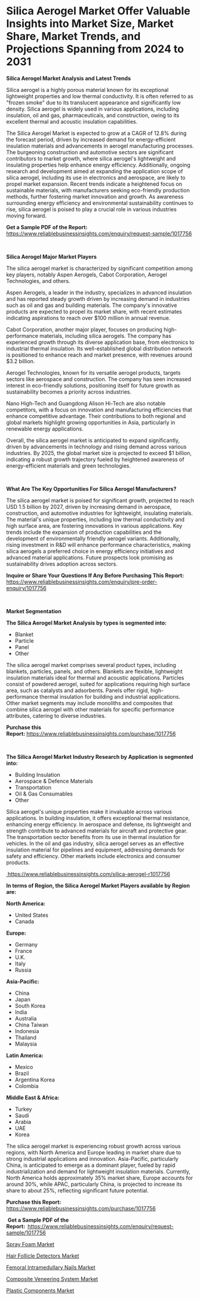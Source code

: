 <p><h1>Silica Aerogel Market Offer Valuable Insights into Market Size, Market Share, Market Trends, and Projections Spanning from 2024 to 2031</h1></p><p><strong>Silica Aerogel Market Analysis and Latest Trends</strong></p>
<p><p>Silica aerogel is a highly porous material known for its exceptional lightweight properties and low thermal conductivity. It is often referred to as "frozen smoke" due to its translucent appearance and significantly low density. Silica aerogel is widely used in various applications, including insulation, oil and gas, pharmaceuticals, and construction, owing to its excellent thermal and acoustic insulation capabilities.</p><p>The Silica Aerogel Market is expected to grow at a CAGR of 12.8% during the forecast period, driven by increased demand for energy-efficient insulation materials and advancements in aerogel manufacturing processes. The burgeoning construction and automotive sectors are significant contributors to market growth, where silica aerogel's lightweight and insulating properties help enhance energy efficiency. Additionally, ongoing research and development aimed at expanding the application scope of silica aerogel, including its use in electronics and aerospace, are likely to propel market expansion. Recent trends indicate a heightened focus on sustainable materials, with manufacturers seeking eco-friendly production methods, further fostering market innovation and growth. As awareness surrounding energy efficiency and environmental sustainability continues to rise, silica aerogel is poised to play a crucial role in various industries moving forward.</p></p>
<p><strong>Get a Sample PDF of the Report:&nbsp;</strong> <a href="https://www.reliablebusinessinsights.com/enquiry/request-sample/1017756?utm_campaign=62&utm_medium=2&utm_source=Github&utm_content=ia&utm_term=09112024&utm_id=silica-aerogel">https://www.reliablebusinessinsights.com/enquiry/request-sample/1017756</a></p>
<p>&nbsp;</p>
<p><strong>Silica Aerogel Major Market Players</strong></p>
<p><p>The silica aerogel market is characterized by significant competition among key players, notably Aspen Aerogels, Cabot Corporation, Aerogel Technologies, and others. </p><p>Aspen Aerogels, a leader in the industry, specializes in advanced insulation and has reported steady growth driven by increasing demand in industries such as oil and gas and building materials. The company's innovative products are expected to propel its market share, with recent estimates indicating aspirations to reach over $100 million in annual revenue.</p><p>Cabot Corporation, another major player, focuses on producing high-performance materials, including silica aerogels. The company has experienced growth through its diverse application base, from electronics to industrial thermal insulation. Its well-established global distribution network is positioned to enhance reach and market presence, with revenues around $3.2 billion.</p><p>Aerogel Technologies, known for its versatile aerogel products, targets sectors like aerospace and construction. The company has seen increased interest in eco-friendly solutions, positioning itself for future growth as sustainability becomes a priority across industries.</p><p>Nano High-Tech and Guangdong Alison Hi-Tech are also notable competitors, with a focus on innovation and manufacturing efficiencies that enhance competitive advantage. Their contributions to both regional and global markets highlight growing opportunities in Asia, particularly in renewable energy applications.</p><p>Overall, the silica aerogel market is anticipated to expand significantly, driven by advancements in technology and rising demand across various industries. By 2025, the global market size is projected to exceed $1 billion, indicating a robust growth trajectory fueled by heightened awareness of energy-efficient materials and green technologies.</p></p>
<p>&nbsp;</p>
<p><strong>What Are The Key Opportunities For Silica Aerogel Manufacturers?</strong></p>
<p><p>The silica aerogel market is poised for significant growth, projected to reach USD 1.5 billion by 2027, driven by increasing demand in aerospace, construction, and automotive industries for lightweight, insulating materials. The material's unique properties, including low thermal conductivity and high surface area, are fostering innovations in various applications. Key trends include the expansion of production capabilities and the development of environmentally friendly aerogel variants. Additionally, rising investment in R&D will enhance performance characteristics, making silica aerogels a preferred choice in energy efficiency initiatives and advanced material applications. Future prospects look promising as sustainability drives adoption across sectors.</p></p>
<p><strong>Inquire or Share Your Questions If Any Before Purchasing This Report:</strong> <a href="https://www.reliablebusinessinsights.com/enquiry/pre-order-enquiry/1017756?utm_campaign=62&utm_medium=2&utm_source=Github&utm_content=ia&utm_term=09112024&utm_id=silica-aerogel">https://www.reliablebusinessinsights.com/enquiry/pre-order-enquiry/1017756</a></p>
<p>&nbsp;</p>
<p><strong>Market Segmentation</strong></p>
<p><strong>The Silica Aerogel Market Analysis by types is segmented into:</strong></p>
<p><ul><li>Blanket</li><li>Particle</li><li>Panel</li><li>Other</li></ul></p>
<p><p>The silica aerogel market comprises several product types, including blankets, particles, panels, and others. Blankets are flexible, lightweight insulation materials ideal for thermal and acoustic applications. Particles consist of powdered aerogel, suited for applications requiring high surface area, such as catalysts and adsorbents. Panels offer rigid, high-performance thermal insulation for building and industrial applications. Other market segments may include monoliths and composites that combine silica aerogel with other materials for specific performance attributes, catering to diverse industries.</p></p>
<p><strong>Purchase this Report:&nbsp;</strong><a href="https://www.reliablebusinessinsights.com/purchase/1017756?utm_campaign=62&utm_medium=2&utm_source=Github&utm_content=ia&utm_term=09112024&utm_id=silica-aerogel">https://www.reliablebusinessinsights.com/purchase/1017756</a></p>
<p>&nbsp;</p>
<p><strong>The Silica Aerogel Market Industry Research by Application is segmented into:</strong></p>
<p><ul><li>Building Insulation</li><li>Aerospace & Defence Materials</li><li>Transportation</li><li>Oil & Gas Consumables</li><li>Other</li></ul></p>
<p><p>Silica aerogel's unique properties make it invaluable across various applications. In building insulation, it offers exceptional thermal resistance, enhancing energy efficiency. In aerospace and defense, its lightweight and strength contribute to advanced materials for aircraft and protective gear. The transportation sector benefits from its use in thermal insulation for vehicles. In the oil and gas industry, silica aerogel serves as an effective insulation material for pipelines and equipment, addressing demands for safety and efficiency. Other markets include electronics and consumer products.</p></p>
<p><a href="https://www.reliablebusinessinsights.com/silica-aerogel-r1017756?utm_campaign=62&utm_medium=2&utm_source=Github&utm_content=ia&utm_term=09112024&utm_id=silica-aerogel">&nbsp;https://www.reliablebusinessinsights.com/silica-aerogel-r1017756</a></p>
<p><strong>In terms of Region, the Silica Aerogel Market Players available by Region are:</strong></p>
<p>
    <p> <strong> North America: </strong>
        <ul>
            <li>United States</li>
            <li>Canada</li>
        </ul>
        </p> 
    <p> <strong> Europe: </strong>
        <ul>
            <li>Germany</li>
            <li>France</li>
            <li>U.K.</li>
            <li>Italy</li>
            <li>Russia</li>
        </ul>
        </p> 
    <p> <strong> Asia-Pacific: </strong>
        <ul>
            <li>China</li>
            <li>Japan</li>
            <li>South Korea</li>
            <li>India</li>
            <li>Australia</li>
            <li>China Taiwan</li>
            <li>Indonesia</li>
            <li>Thailand</li>
            <li>Malaysia</li>
        </ul>
        </p> 
    <p> <strong> Latin America: </strong>
        <ul>
            <li>Mexico</li>
            <li>Brazil</li>
            <li>Argentina Korea</li>
            <li>Colombia</li>
        </ul>
        </p> 
    <p> <strong> Middle East & Africa: </strong>
        <ul>
            <li>Turkey</li>
            <li>Saudi</li>
            <li>Arabia</li>
            <li>UAE</li>
            <li>Korea</li>
        </ul>
    </p>
    </p>
<p><p>The silica aerogel market is experiencing robust growth across various regions, with North America and Europe leading in market share due to strong industrial applications and innovation. Asia-Pacific, particularly China, is anticipated to emerge as a dominant player, fueled by rapid industrialization and demand for lightweight insulation materials. Currently, North America holds approximately 35% market share, Europe accounts for around 30%, while APAC, particularly China, is projected to increase its share to about 25%, reflecting significant future potential.</p></p>
<p><strong>Purchase this Report: </strong><a href="https://www.reliablebusinessinsights.com/purchase/1017756?utm_campaign=62&utm_medium=2&utm_source=Github&utm_content=ia&utm_term=09112024&utm_id=silica-aerogel">https://www.reliablebusinessinsights.com/purchase/1017756</a></p>
<p>&nbsp;<strong>Get a Sample PDF of the Report:&nbsp;&nbsp;</strong><a href="https://www.reliablebusinessinsights.com/enquiry/request-sample/1017756?utm_campaign=62&utm_medium=2&utm_source=Github&utm_content=ia&utm_term=09112024&utm_id=silica-aerogel">https://www.reliablebusinessinsights.com/enquiry/request-sample/1017756</a></p>
<p><strong></strong></p>
<p><p><a href="https://github.com/stumpefzclearez/Market-Research-Report-List-1/blob/main/spray-foam-market.md?utm_campaign=62&utm_medium=2&utm_source=Github&utm_content=ia&utm_term=09112024&utm_id=silica-aerogel">Spray Foam Market</a></p><p><a href="https://issuu.com/reportprime-2/docs/hair-follicle-detectors-market-size_72aa4fe12a1b59?utm_campaign=62&utm_medium=2&utm_source=Github&utm_content=ia&utm_term=09112024&utm_id=silica-aerogel">Hair Follicle Detectors Market</a></p><p><a href="https://issuu.com/reportprime-2/docs/femoral-intramedullary-nails-market_60ac5f42f45c69?utm_campaign=62&utm_medium=2&utm_source=Github&utm_content=ia&utm_term=09112024&utm_id=silica-aerogel">Femoral Intramedullary Nails Market</a></p><p><a href="https://issuu.com/reportprime-2/docs/composite-veneering-system-market-s_91ae72b7f8b3a2?utm_campaign=62&utm_medium=2&utm_source=Github&utm_content=ia&utm_term=09112024&utm_id=silica-aerogel">Composite Veneering System Market</a></p><p><a href="https://github.com/seraphinaqist/Market-Research-Report-List-1/blob/main/plastic-components-market.md?utm_campaign=62&utm_medium=2&utm_source=Github&utm_content=ia&utm_term=09112024&utm_id=silica-aerogel">Plastic Components Market</a></p></p>